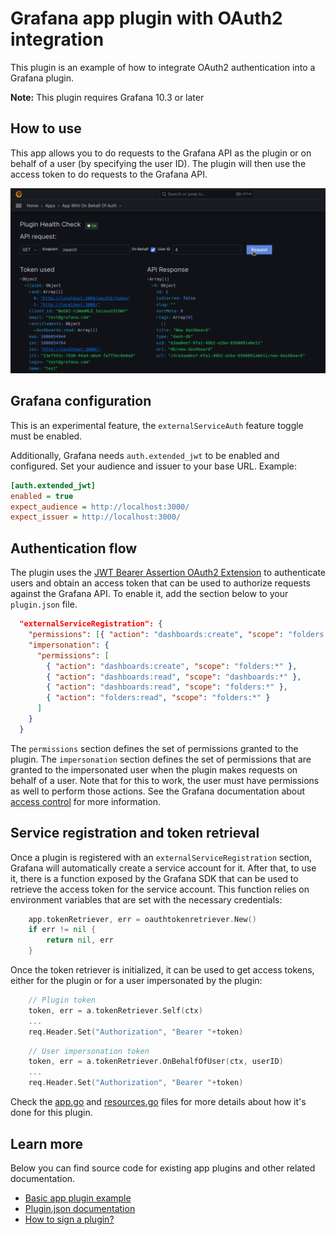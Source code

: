 # Grafana app plugin with OAuth2 integration

This plugin is an example of how to integrate OAuth2 authentication into a Grafana plugin.

**Note:** This plugin requires Grafana 10.3 or later

## How to use

This app allows you to do requests to the Grafana API as the plugin or on behalf of a user (by specifying the user ID). The plugin will then use the access token to do requests to the Grafana API.

![screenshot](./src/img/screenshot-showcase.png)

## Grafana configuration

This is an experimental feature, the `externalServiceAuth` feature toggle must be enabled. 

Additionally, Grafana needs `auth.extended_jwt` to be enabled and configured. Set your audience and issuer to your base URL. Example:

```ini
[auth.extended_jwt]
enabled = true
expect_audience = http://localhost:3000/
expect_issuer = http://localhost:3000/
```

## Authentication flow

The plugin uses the [JWT Bearer Assertion OAuth2 Extension](https://datatracker.ietf.org/doc/html/rfc7523) to authenticate users and obtain an access token that can be used to authorize requests against the Grafana API. To enable it, add the section below to your `plugin.json` file.

```json
  "externalServiceRegistration": {
    "permissions": [{ "action": "dashboards:create", "scope": "folders:uid:general" }],
    "impersonation": {
      "permissions": [
        { "action": "dashboards:create", "scope": "folders:*" },
        { "action": "dashboards:read", "scope": "dashboards:*" },
        { "action": "dashboards:read", "scope": "folders:*" },
        { "action": "folders:read", "scope": "folders:*" }
      ]
    }
  }
```

The `permissions` section defines the set of permissions granted to the plugin. The `impersonation` section defines the set of permissions that are granted to the impersonated user when the plugin makes requests on behalf of a user. Note that for this to work, the user must have permissions as well to perform those actions. See the Grafana documentation about [access control](https://grafana.com/docs/grafana/latest/administration/roles-and-permissions/access-control/) for more information.

## Service registration and token retrieval

Once a plugin is registered with an `externalServiceRegistration` section, Grafana will automatically create a service account for it. After that, to use it, there is a function exposed by the Grafana SDK that can be used to retrieve the access token for the service account. This function relies on environment variables that are set with the necessary credentials:

```go
	app.tokenRetriever, err = oauthtokenretriever.New()
	if err != nil {
		return nil, err
	}
```

Once the token retriever is initialized, it can be used to get access tokens, either for the plugin or for a user impersonated by the plugin:

```go
    // Plugin token
    token, err = a.tokenRetriever.Self(ctx)
    ...
    req.Header.Set("Authorization", "Bearer "+token)
```

```go
    // User impersonation token
    token, err = a.tokenRetriever.OnBehalfOfUser(ctx, userID)
    ...
    req.Header.Set("Authorization", "Bearer "+token)
```

Check the [app.go](./pkg/plugin/app.go) and [resources.go](./pkg/plugin/resources.go) files for more details about how it's done for this plugin.

## Learn more

Below you can find source code for existing app plugins and other related documentation.

- [Basic app plugin example](https://github.com/grafana/grafana-plugin-examples/tree/master/examples/app-basic#readme)
- [Plugin.json documentation](https://grafana.com/developers/plugin-tools/reference-plugin-json)
- [How to sign a plugin?](https://grafana.com/developers/plugin-tools/publish-a-plugin/sign-a-plugin)

